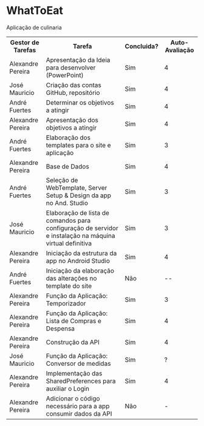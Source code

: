 # WhatToEat
Aplicação de culinaria

<table>
  <tr>
    <th>Gestor de Tarefas</th>
    <th>Tarefa</th>
    <th>Concluida?</th>
    <th>Auto-Avaliação</th>
  </tr>
  <tr>
    <td>Alexandre Pereira</td>
    <td>Apresentação da Ideia para desenvolver (PowerPoint)</td>
    <td>Sim</td>
    <td>4</td>
  </tr>
  <tr>
    <td>José Mauricio</td>
    <td>Criação das contas GitHub, repositório</td>
    <td>Sim</td>
    <td>4</td>
  </tr>
  <tr>
    <td>André Fuertes</td>
    <td>Determinar os objetivos a atingir</td>
    <td>Sim</td>
    <td>4</td>
  </tr>
  <tr>
    <td>Alexandre Pereira</td>
    <td>Apresentação dos objetivos a atingir</td>
    <td>Sim</td>
    <td>4</td>
  </tr>
  <tr>
    <td>André Fuertes</td>
    <td>Elaboração dos templates para o site e aplicação</td>
    <td>Sim</td>
    <td>3</td>
  </tr>
  <tr>
    <td>Alexandre Pereira</td>
    <td>Base de Dados</td>
    <td>Sim</td>
    <td>4</td>
  </tr>
   <tr>
    <td>André Fuertes</td>
    <td>Seleção de WebTemplate, Server Setup & Design da app no And. Studio</td>
    <td>Sim</td>
    <td>3</td>
  </tr>
   <tr>
    <td>José Mauricio</td>
    <td>Elaboração de lista de comandos para configuração de servidor e instalação na máquina virtual definitiva</td>
    <td>Sim</td>
    <td>3</td>
  </tr>
   <tr>
    <td>Alexandre Pereira</td>
    <td>Iniciação da estrutura da app no Android Studio</td>
    <td>Sim</td>
    <td>4</td>
  </tr>
  <tr>
    <td>André Fuertes</td>
    <td>Iniciação da elaboração das alterações no template do site </td>
    <td>Não</td>
    <td>--</td>
     </tr>
  <tr>
    <td>Alexandre Pereira</td>
    <td>Função da Aplicação: Temporizador</td>
    <td>Sim</td>
    <td>3</td>
  </tr>
  <tr>
    <td>Alexandre Pereira</td>
    <td>Função da Aplicação: Lista de Compras e Despensa</td>
    <td>Sim</td>
    <td>4</td>
  </tr>
   <tr>
    <td>Alexandre Pereira</td>
    <td>Construção da API</td>
    <td>Sim</td>
    <td>4</td>
  </tr>
  <tr>
    <td>José Mauricio</td>
    <td>Função da Aplicação: Conversor de medidas</td>
    <td>Sim</td>
    <td>?</td>
  </tr>
  <tr>
    <td>Alexandre Pereira</td>
    <td>Implementação das SharedPreferences para auxiliar o Login</td>
    <td>Sim</td>
    <td>4</td>
  </tr>
  <tr>
    <td>Alexandre Pereira</td>
    <td>Adicionar o código necessário para a app consumir dados da API</td>
    <td>Não</td>
    <td>-</td>
  </tr>
  
  
</table>
